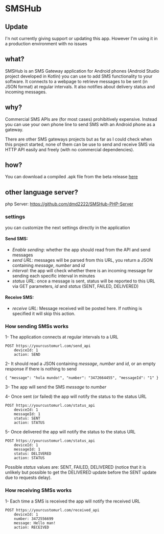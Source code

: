# SMSHub

## Update

I'n not currently giving support or updating this app. However I'm using it in a production environment with no issues

## what?

SMSHub is an SMS Gateway application for Android phones (Android Studio project developed in Kotlin) you can use to add SMS functionality to your software.
It connects to a webpage to retrieve messages to be sent (in JSON format) at regular intervals. It also notifies about delivery status and incoming messages. 


## why?

Commercial SMS APIs are (for most cases) prohibitively expensive. 
Instead you can use your own phone line to send SMS with an Android phone as a gateway.

There are other SMS gateways projects but as far as I could check when this project started, none of them can be use to send and receive SMS via HTTP API easily and freely (with no commercial dependencies).


## how?

You can download a compiled .apk file from the beta release [here](https://github.com/juancrescente/SMSHub/releases/download/0.1/app-release.apk)

## other language server?
php Server: https://github.com/dmd2222/SMSHub-PHP-Server

### settings

you can customize the next settings directly in the application

#### Send SMS:
+ *Enable sending*: whether the app should read from the API and send messages
+ *send URL*: messages will be parsed from this URL, you return a JSON containing *message*, *number* and *id*
+ *interval*: the app will check whether there is an incoming message for sending each specific interval in minutes
+ *status URL*: once a message is sent, status will be reported to this URL via GET parameters, *id* and *status* (SENT, FAILED, DELIVERED)

#### Receive SMS:
+ *receive URL*: Message received will be posted here. If nothing is specified it will skip this action.


### How sending SMSs works

1- The application connects at regular intervals to a URL

```
POST https://yourcustomurl.com/send_api
    deviceId: 1
    action: SEND
```

2- It should read a JSON containing *message*, *number* and *id*, or an empty response if there is nothing to send
```
{ "message": "hola mundo!", "number": "3472664455", "messageId": "1" }
```

3- The app will send the SMS *message* to *number*

4- Once sent (or failed) the app will notify the status to the status URL
```
POST https://yourcustomurl.com/status_api
    deviceId: 1
    messageId: 1
    status: SENT
    action: STATUS
```

5- Once delivered the app will notify the status to the status URL

```
POST https://yourcustomurl.com/status_api
    deviceId: 1
    messageId: 1
    status: DELIVERED
    action: STATUS
```

Possible _status_ values are: SENT, FAILED, DELIVERED (notice that it is unlikely but possible to get the DELIVERED update before the SENT update due to requests delay).


### How receiving SMSs works

1- Each time a SMS is received the app will notify the received URL
```
POST https://yourcustomurl.com/received_api
    deviceId: 1
    number: 3472556699
    message: Hello man!
    action: RECEIVED
```

